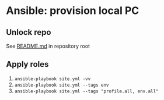 Ansible: provision local PC
===========================


Unlock repo
-----------

See [README.md](../README.md) in repository root


Apply roles
-----------

1. `ansible-playbook site.yml -vv`
2. `ansible-playbook site.yml --tags env`
3. `ansible-playbook site.yml --tags "profile.all, env.all"`
